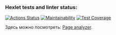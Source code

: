 ### Hexlet tests and linter status:
[![Actions Status](https://github.com/KAnanev/python-project-83/workflows/hexlet-check/badge.svg)](https://github.com/KAnanev/python-project-83/actions)
[![Maintainability](https://api.codeclimate.com/v1/badges/da7e58734b9be8cb3a0a/maintainability)](https://codeclimate.com/github/KAnanev/Page-analyzer/maintainability)
[![Test Coverage](https://api.codeclimate.com/v1/badges/da7e58734b9be8cb3a0a/test_coverage)](https://codeclimate.com/github/KAnanev/Page-analyzer/test_coverage)

Здесь можно посмотреть: [Page analyzer](http://page-analyzer-production-6075.up.railway.app).